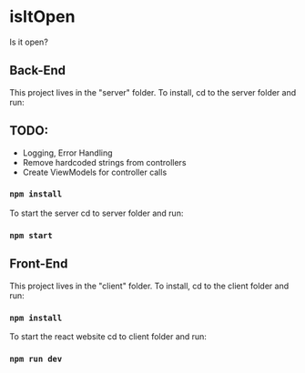 # isItOpen
Is it open?


## Back-End
This project lives in the "server" folder. To install, cd to the server folder and run:  

TODO:  
--------------  
- Logging, Error Handling
- Remove hardcoded strings from controllers  
- Create ViewModels for controller calls  

### `npm install` 

To start the server cd to server folder and run:  

### `npm start`  

## Front-End
This project lives in the "client" folder. To install, cd to the client folder and run:

### `npm install` 

To start the react website cd to client folder and run:

### `npm run dev`